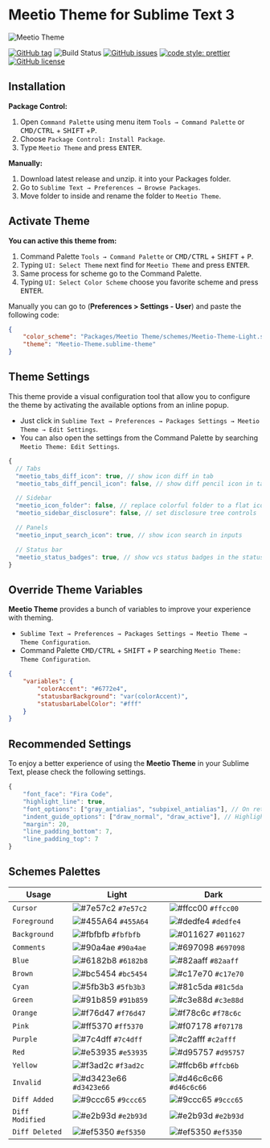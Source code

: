 # Meetio Theme for Sublime Text 3

![Meetio Theme](images/dark/meetio-theme.gif)

[![GitHub tag](https://img.shields.io/github/release/meetio-theme/sublime-meetio-theme.svg?style=for-the-badge)](https://github.com/meetio-theme/sublime-meetio-theme/releases)
![Build Status](https://img.shields.io/travis/meetio-theme/sublime-meetio-theme/master.svg?style=for-the-badge)
[![GitHub issues](https://img.shields.io/github/issues/meetio-theme/sublime-meetio-theme.svg?style=for-the-badge)](https://github.com/meetio-theme/sublime-meetio-theme/issues)
[![code style: prettier](https://img.shields.io/badge/code_style-prettier-ff69b4.svg?style=for-the-badge)](https://github.com/prettier/prettier)
[![GitHub license](https://img.shields.io/badge/license-MIT-blue.svg?style=for-the-badge)](https://github.com/meetio-theme/sublime-meetio-theme/blob/master/LICENSE)

## Installation

**Package Control:**

1. Open `Command Palette` using menu item `Tools → Command Palette` or <kbd>CMD/CTRL</kbd> + <kbd>SHIFT</kbd> +<kbd>P</kbd>.
2. Choose `Package Control: Install Package`.
3. Type `Meetio Theme` and press <kbd>ENTER</kbd>.

**Manually:**

1. Download latest release and unzip. it into your Packages folder.
2. Go to `Sublime Text → Preferences → Browse Packages`.
3. Move folder to inside and rename the folder to `Meetio Theme`.

## Activate Theme

**You can active this theme from:**

1. Command Palette `Tools → Command Palette` or <kbd>CMD/CTRL</kbd> + <kbd>SHIFT</kbd> + <kbd>P</kbd>.
2. Typing `UI: Select Theme` next find for `Meetio Theme` and press <kbd>ENTER</kbd>.
3. Same process for scheme go to the Command Palette.
4. Typing `UI: Select Color Scheme` choose you favorite scheme and press <kbd>ENTER</kbd>.

Manually you can go to (**Preferences > Settings - User**) and paste the following code:

```json
{
    "color_scheme": "Packages/Meetio Theme/schemes/Meetio-Theme-Light.sublime-color-scheme",
    "theme": "Meetio-Theme.sublime-theme"
}
```

## Theme Settings

This theme provide a visual configuration tool that allow you to configure the theme by activating the available options from an inline popup.

-   Just click in `Sublime Text → Preferences → Packages Settings → Meetio Theme → Edit Settings`.
-   You can also open the settings from the Command Palette by searching `Meetio Theme: Edit Settings`.

```js
{
  // Tabs
  "meetio_tabs_diff_icon": true, // show icon diff in tab
  "meetio_tabs_diff_pencil_icon": false, // show diff pencil icon in tab

  // Sidebar
  "meetio_icon_folder": false, // replace colorful folder to a flat icon folder
  "meetio_sidebar_disclosure": false, // set disclosure tree controls

  // Panels
  "meetio_input_search_icon": true, // show icon search in inputs

  // Status bar
  "meetio_status_badges": true, // show vcs status badges in the status bar
}
```

## Override Theme Variables

**Meetio Theme** provides a bunch of variables to improve your experience with theming.

-   `Sublime Text → Preferences → Packages Settings → Meetio Theme → Theme Configuration`.
-   Command Palette <kbd>CMD/CTRL</kbd> + <kbd>SHIFT</kbd> + <kbd>P</kbd> searching `Meetio Theme: Theme Configuration`.

```json
{
    "variables": {
        "colorAccent": "#6772e4",
        "statusbarBackground": "var(colorAccent)",
        "statusbarLabelColor": "#fff"
    }
}
```

## Recommended Settings

To enjoy a better experience of using the **Meetio Theme** in your Sublime Text, please check the following settings.

```js
{
    "font_face": "Fira Code",
    "highlight_line": true,
    "font_options": ["gray_antialias", "subpixel_antialias"], // On retina Mac & Windows
    "indent_guide_options": ["draw_normal", "draw_active"], // Highlight active indent
    "margin": 20,
    "line_padding_bottom": 7,
    "line_padding_top": 7
}
```

## Schemes Palettes

| Usage           | Light                                                                         | Dark                                                                          |
| --------------- | ----------------------------------------------------------------------------- | ----------------------------------------------------------------------------- |
| `Cursor`        | ![#7e57c2](https://placehold.it/30x24/7e57c2/000000?text=%20) `#7e57c2`       | ![#ffcc00](https://placehold.it/30x24/ffcc00/000000?text=%20) `#ffcc00`       |
| `Foreground`    | ![#455A64](https://placehold.it/30x24/455A64/000000?text=%20) `#455A64`       | ![#dedfe4](https://placehold.it/30x24/dedfe4/000000?text=%20) `#dedfe4`       |
| `Background`    | ![#fbfbfb](https://placehold.it/30x24/fbfbfb/000000?text=%20) `#fbfbfb`       | ![#011627](https://placehold.it/30x24/011627/000000?text=%20) `#011627`       |
| `Comments`      | ![#90a4ae](https://placehold.it/30x24/90a4ae/000000?text=%20) `#90a4ae`       | ![#697098](https://placehold.it/30x24/697098/000000?text=%20) `#697098`       |
| `Blue`          | ![#6182b8](https://placehold.it/30x24/6182b8/000000?text=%20) `#6182b8`       | ![#82aaff](https://placehold.it/30x24/82aaff/000000?text=%20) `#82aaff`       |
| `Brown`         | ![#bc5454](https://placehold.it/30x24/bc5454/000000?text=%20) `#bc5454`       | ![#c17e70](https://placehold.it/30x24/c17e70/000000?text=%20) `#c17e70`       |
| `Cyan`          | ![#5fb3b3](https://placehold.it/30x24/5fb3b3/000000?text=%20) `#5fb3b3`       | ![#81c5da](https://placehold.it/30x24/81c5da/000000?text=%20) `#81c5da`       |
| `Green`         | ![#91b859](https://placehold.it/30x24/91b859/000000?text=%20) `#91b859`       | ![#c3e88d](https://placehold.it/30x24/c3e88d/000000?text=%20) `#c3e88d`       |
| `Orange`        | ![#f76d47](https://placehold.it/30x24/f76d47/000000?text=%20) `#f76d47`       | ![#f78c6c](https://placehold.it/30x24/f78c6c/000000?text=%20) `#f78c6c`       |
| `Pink`          | ![#ff5370](https://placehold.it/30x24/ff5370/000000?text=%20) `#ff5370`       | ![#f07178](https://placehold.it/30x24/f07178/000000?text=%20) `#f07178`       |
| `Purple`        | ![#7c4dff](https://placehold.it/30x24/7c4dff/000000?text=%20) `#7c4dff`       | ![#c2afff](https://placehold.it/30x24/c2afff/000000?text=%20) `#c2afff`       |
| `Red`           | ![#e53935](https://placehold.it/30x24/e53935/000000?text=%20) `#e53935`       | ![#d95757](https://placehold.it/30x24/d95757/000000?text=%20) `#d95757`       |
| `Yellow`        | ![#f3ad2c](https://placehold.it/30x24/f3ad2c/000000?text=%20) `#f3ad2c`       | ![#ffcb6b](https://placehold.it/30x24/ffcb6b/000000?text=%20) `#ffcb6b`       |
| `Invalid`       | ![#d3423e66](https://placehold.it/30x24/d3423e66/000000?text=%20) `#d3423e66` | ![#d46c6c66](https://placehold.it/30x24/d46c6c66/000000?text=%20) `#d46c6c66` |
| `Diff Added`    | ![#9ccc65](https://placehold.it/30x24/9ccc65/000000?text=%20) `#9ccc65`       | ![#9ccc65](https://placehold.it/30x24/9ccc65/000000?text=%20) `#9ccc65`       |
| `Diff Modified` | ![#e2b93d](https://placehold.it/30x24/e2b93d/000000?text=%20) `#e2b93d`       | ![#e2b93d](https://placehold.it/30x24/e2b93d/000000?text=%20) `#e2b93d`       |
| `Diff Deleted`  | ![#ef5350](https://placehold.it/30x24/ef5350/000000?text=%20) `#ef5350`       | ![#ef5350](https://placehold.it/30x24/ef5350/000000?text=%20) `#ef5350`       |
